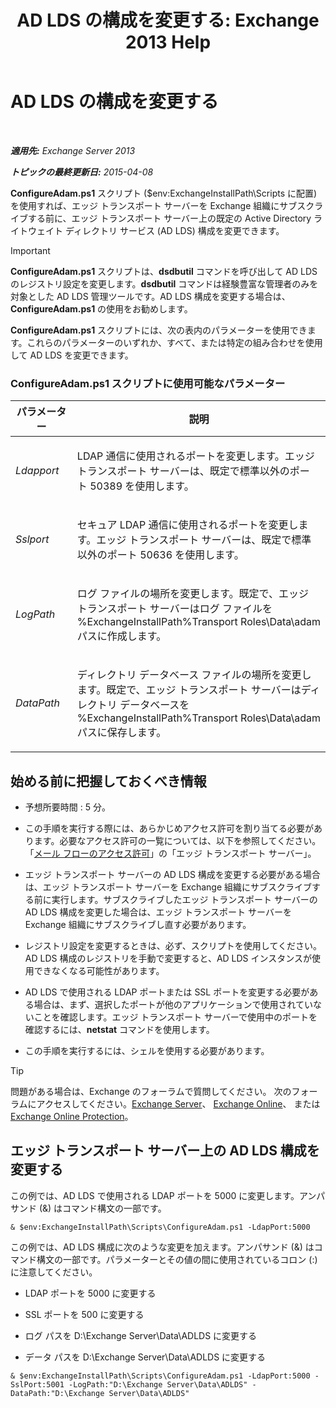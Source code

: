 ﻿---
title: 'AD LDS の構成を変更する: Exchange 2013 Help'
TOCTitle: AD LDS の構成を変更する
ms:assetid: 381f582c-15ec-43bc-b674-5399fad72c97
ms:mtpsurl: https://technet.microsoft.com/ja-jp/library/Aa997269(v=EXCHG.150)
ms:contentKeyID: 61180555
ms.date: 04/24/2018
mtps_version: v=EXCHG.150
ms.translationtype: HT
---

# AD LDS の構成を変更する

 

_**適用先:** Exchange Server 2013_

_**トピックの最終更新日:** 2015-04-08_

**ConfigureAdam.ps1** スクリプト ($env:ExchangeInstallPath\\Scripts に配置) を使用すれば、エッジ トランスポート サーバーを Exchange 組織にサブスクライブする前に、エッジ トランスポート サーバー上の既定の Active Directory ライトウェイト ディレクトリ サービス (AD LDS) 構成を変更できます。


> [!IMPORTANT]
> <STRONG>ConfigureAdam.ps1</STRONG> スクリプトは、<STRONG>dsdbutil</STRONG> コマンドを呼び出して AD&nbsp;LDS のレジストリ設定を変更します。<STRONG>dsdbutil</STRONG> コマンドは経験豊富な管理者のみを対象とした AD&nbsp;LDS 管理ツールです。AD&nbsp;LDS 構成を変更する場合は、<STRONG>ConfigureAdam.ps1</STRONG> の使用をお勧めします。



**ConfigureAdam.ps1** スクリプトには、次の表内のパラメーターを使用できます。これらのパラメーターのいずれか、すべて、または特定の組み合わせを使用して AD LDS を変更できます。

### ConfigureAdam.ps1 スクリプトに使用可能なパラメーター

<table>
<colgroup>
<col style="width: 50%" />
<col style="width: 50%" />
</colgroup>
<thead>
<tr class="header">
<th>パラメーター</th>
<th>説明</th>
</tr>
</thead>
<tbody>
<tr class="odd">
<td><p><em>Ldapport</em></p></td>
<td><p>LDAP 通信に使用されるポートを変更します。エッジ トランスポート サーバーは、既定で標準以外のポート 50389 を使用します。</p></td>
</tr>
<tr class="even">
<td><p><em>Sslport</em></p></td>
<td><p>セキュア LDAP 通信に使用されるポートを変更します。エッジ トランスポート サーバーは、既定で標準以外のポート 50636 を使用します。</p></td>
</tr>
<tr class="odd">
<td><p><em>LogPath</em></p></td>
<td><p>ログ ファイルの場所を変更します。既定で、エッジ トランスポート サーバーはログ ファイルを %ExchangeInstallPath%Transport Roles\Data\adam パスに作成します。</p></td>
</tr>
<tr class="even">
<td><p><em>DataPath</em></p></td>
<td><p>ディレクトリ データベース ファイルの場所を変更します。既定で、エッジ トランスポート サーバーはディレクトリ データベースを %ExchangeInstallPath%Transport Roles\Data\adam パスに保存します。</p></td>
</tr>
</tbody>
</table>


## 始める前に把握しておくべき情報

  - 予想所要時間 : 5 分。

  - この手順を実行する際には、あらかじめアクセス許可を割り当てる必要があります。必要なアクセス許可の一覧については、以下を参照してください。「[メール フローのアクセス許可](mail-flow-permissions-exchange-2013-help.md)」の「エッジ トランスポート サーバー」。

  - エッジ トランスポート サーバーの AD LDS 構成を変更する必要がある場合は、エッジ トランスポート サーバーを Exchange 組織にサブスクライブする前に実行します。サブスクライブしたエッジ トランスポート サーバーの AD LDS 構成を変更した場合は、エッジ トランスポート サーバーを Exchange 組織にサブスクライブし直す必要があります。

  - レジストリ設定を変更するときは、必ず、スクリプトを使用してください。AD LDS 構成のレジストリを手動で変更すると、AD LDS インスタンスが使用できなくなる可能性があります。

  - AD LDS で使用される LDAP ポートまたは SSL ポートを変更する必要がある場合は、まず、選択したポートが他のアプリケーションで使用されていないことを確認します。エッジ トランスポート サーバーで使用中のポートを確認するには、**netstat** コマンドを使用します。

  - この手順を実行するには、シェルを使用する必要があります。


> [!TIP]
> 問題がある場合は、Exchange のフォーラムで質問してください。 次のフォーラムにアクセスしてください。<A href="https://go.microsoft.com/fwlink/p/?linkid=60612">Exchange Server</A>、 <A href="https://go.microsoft.com/fwlink/p/?linkid=267542">Exchange Online</A>、 または <A href="https://go.microsoft.com/fwlink/p/?linkid=285351">Exchange Online Protection</A>。



## エッジ トランスポート サーバー上の AD LDS 構成を変更する

この例では、AD LDS で使用される LDAP ポートを 5000 に変更します。アンパサンド (&) はコマンド構文の一部です。

    & $env:ExchangeInstallPath\Scripts\ConfigureAdam.ps1 -LdapPort:5000

この例では、AD LDS 構成に次のような変更を加えます。アンパサンド (&) はコマンド構文の一部です。パラメーターとその値の間に使用されているコロン (:) に注意してください。

  - LDAP ポートを 5000 に変更する

  - SSL ポートを 500 に変更する

  - ログ パスを D:\\Exchange Server\\Data\\ADLDS に変更する

  - データ パスを D:\\Exchange Server\\Data\\ADLDS に変更する

<!-- end list -->

    & $env:ExchangeInstallPath\Scripts\ConfigureAdam.ps1 -LdapPort:5000 -SslPort:5001 -LogPath:"D:\Exchange Server\Data\ADLDS" -DataPath:"D:\Exchange Server\Data\ADLDS"

